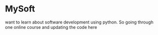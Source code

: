 # MySoft
want to learn about software development using python. So going through one online course
and updating the code here
